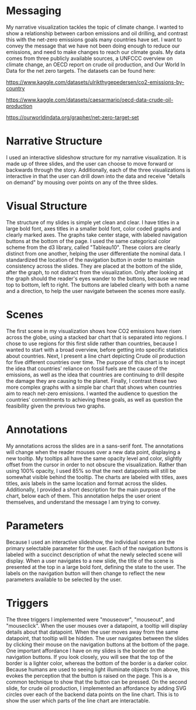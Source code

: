 # Messaging
My narrative visualization tackles the topic of climate change. I wanted to show a relationship between carbon emissions and oil drilling, and contrast this with the net-zero emissions goals many countries have set. I want to convey the message that we have not been doing enough to reduce our emissions, and need to make changes to reach our climate goals. My data comes from three publicly available sources, a UNFCCC overview on climate change, an OECD report on crude oil production, and Our World In Data for the net zero targets. The datasets can be found here:

https://www.kaggle.com/datasets/ulrikthygepedersen/co2-emissions-by-country

https://www.kaggle.com/datasets/caesarmario/oecd-data-crude-oil-production

https://ourworldindata.org/grapher/net-zero-target-set

# Narrative Structure
I used an interactive slideshow structure for my narrative visualization. It is made up of three slides, and the user can choose to move forward or backwards through the story. Additionally, each of the three visualizations is interactive in that the user can drill down into the data and receive "details on demand" by mousing over points on any of the three slides.

# Visual Structure
The structure of my slides is simple yet clean and clear. I have titles in a large bold font, axes titles in a smaller bold font, color coded graphs and clearly marked axes. The graphs take center stage, with labeled navigation buttons at the bottom of the page. I used the same categorical color scheme from the d3 library, called "Tableau10". These colors are clearly distinct from one another, helping the user differentiate the nominal data.
 I standardized the location of the navigation button in order to maintain consistency across the slides. They are placed at the bottom of the slide, after the graph, to not distract from the visualization. Only after looking at the graph should the reader's eyes wander to the buttons, because we read top to bottom, left to right. The buttons are labeled clearly with both a name and a direction, to help the user navigate between the scenes more easily.

# Scenes
The first scene in my visualization shows how CO2 emissions have risen across the globe, using a stacked bar chart that is separated into regions. I chose to use regions for this first slide rather than countries, because I wanted to start with a broad overview, before getting into specific statistics about countries. Next, I present a line chart depicting Crude oil production for five different countries over time. The purpose of this chart is to incept the idea that countries' reliance on fossil fuels are the cause of the emissions, as well as the idea that countries are continuing to drill despite the damage they are causing to the planet. Finally, I contrast these two more complex graphs with a simple bar chart that shows when countries aim to reach net-zero emissions. I wanted the audience to question the countries' commitments to achieving these goals, as well as question the feasibility given the previous two graphs. 


# Annotations
My annotations across the slides are in a sans-serif font. The annotations will change when the reader mouses over a new data point, displaying a new tooltip. My tooltips all have the same opacity level and color, slightly offset from the cursor in order to not obscure the visualization. Rather than using 100% opacity, I used 85% so that the next datapoints will still be somewhat visible behind the tooltip. The charts are labeled with titles, axes titles, axis labels in the same location and format across the slides. Additionally, I provided a short description for the main purpose of the chart, below each of them. This annotation helps the user orient themselves, and understand the message I am trying to convey.


# Parameters
Because I used an interactive slideshow, the individual scenes are the primary selectable parameter for the user. Each of the navigation buttons is labeled with a succinct description of what the newly selected scene will display. When a user navigates to a new slide, the title of the scene is presented at the top in a large bold font, defining the state to the user. The labels on the navigation button will then change to reflect the new parameters available to be selected by the user.

# Triggers
The three triggers I implemented were "mouseover", "mouseout", and "mouseclick". When the user mouses over a datapoint, a tooltip will display details about that datapoint. When the user moves away from the same datapoint, that tooltip will be hidden. The user navigates between the slides by clicking their mouse on the navigation buttons at the bottom of the page.
One important affordance I have on my slides is the border on the navigation buttons. If you look closely, you will see that the top of the border is a lighter color, whereas the bottom of the border is a darker color. Because humans are used to seeing light illuminate objects from above, this evokes the perception that the button is raised on the page. This is a common technique to show that the button can be pressed. 
On the second slide, for crude oil production, I implemented an affordance by adding SVG circles over each of the backend data points on the line chart. This is to show the user which parts of the line chart are interactable.
